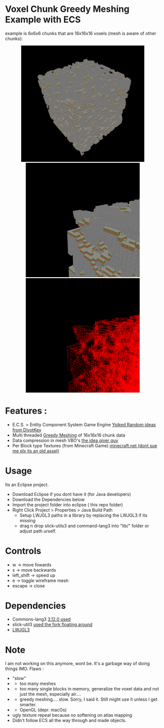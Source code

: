 # Voxel Chunk Greedy Meshing Example with ECS

example is 6x6x6 chunks that are 16x16x16 voxels (mesh is aware of other chunks): 

<div  align="center" >
<a href="https://github.com/knaxel/Voxel-Chunk-Greedy-Meshing-Example-with-ECS/blob/main/git/1.png"><img src="https://github.com/knaxel/Voxel-Chunk-Greedy-Meshing-Example-with-ECS/blob/main/git/1.png" width="400" ></a>
  </div>
  
<div  align="center" >
<a href="https://github.com/knaxel/Voxel-Chunk-Greedy-Meshing-Example-with-ECS/blob/main/git/2.png">
  <img src="https://github.com/knaxel/Voxel-Chunk-Greedy-Meshing-Example-with-ECS/blob/main/git/2.png"  width="370" ></a>

<a href="https://github.com/knaxel/Voxel-Chunk-Greedy-Meshing-Example-with-ECS/blob/main/git/3.png">
  <img src="https://github.com/knaxel/Voxel-Chunk-Greedy-Meshing-Example-with-ECS/blob/main/git/3.png"  width="370" ></a>
  </div>


# Features :
- E.C.S. > Entity Component System Game Engine [Yoiked Random ideas from DivotKey](https://github.com/divotkey/ecs)
- Multi threaded [Greedy Meshing](https://0fps.net/2012/06/30/meshing-in-a-minecraft-game/) of 16x16x16 chunk data
- Data compression in mesh VBO's [the idea giver guy](https://www.youtube.com/watch?v=VQuN1RMEr1c)
- Per Block type Textures (from Minecraft Game) [minecraft.net (dont sue me plx its an old asset) ](https://www.minecraft.net)

# Usage 
Its an Eclipse project.
- Download Eclipse if you dont have it (for Java developers)
- Download the Dependencies below
- Import the project folder into eclipse ( this repo folder)
- Right Click Project > Properties > Java Build Path 
   - Setup LWJGL3 paths in a library by replacing the LWJGL3 if its missing
   - drag n drop slick-utils3 and command-lang3 into "lib/" folder or adjust path urself.

# Controls
- w          -> move fowards
- s          -> move backwards
- left_shift -> speed up
- e          -> toggle wireframe mesh
- escape     -> close

# Dependencies 
- Commons-lang3 [3.12.0 used](https://commons.apache.org/proper/commons-lang/)
- slick-util3 [used the fork floating around](http://forum.lwjgl.org/index.php?topic=5799.0)
- [LWJGL3](https://www.lwjgl.org)


# Note 
I am not working on this anymore, wont be. It's a garbage way of doing things IMO.
Flaws : 
- "slow"
- - too many meshes
- - too many single blocks in memory, generalize the voxel data and not just the mesh, especially air....
- - greedy meshing.... slow. Sorry, I said it. Still might use it unless I get smarter.
- - OpenGL (depr. macOs)
- ugly texture repeat because no softening on atlas mapping
- Didn't follow ECS all the way through and made objects.

